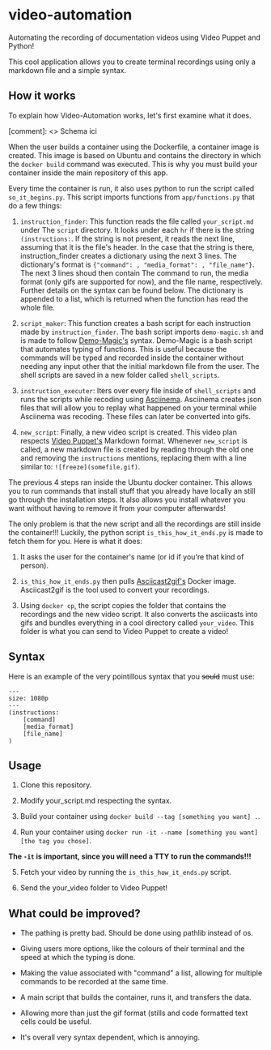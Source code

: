 # video-automation

Automating the recording of documentation videos using Video Puppet and Python!

This cool application allows you to create terminal recordings using only a markdown file and 
a simple syntax.

## How it works

To explain how Video-Automation works, let's first examine what it does.

[comment]: <> Schema ici

When the user builds a container using the Dockerfile, a container image is created. This 
image is based on Ubuntu and contains the directory in which the ```docker build``` command 
was executed. This is why you must build your container inside the main repository of this 
app.

Every time the container is run, it also uses python to run the script called 
```so_it_begins.py```. This script imports functions from ```app/functions.py``` that do a 
few things:

1. ```instruction_finder```: This function reads the file called ```your_script.md``` under 
The ```script``` directory. It looks under each ```hr``` if there is the string 
```(instructions:```. If the string is not present, it reads the next line, assuming that it 
is the file's header. In the case that the string  is there, instruction_finder creates 
a dictionary using the next 3 lines. The dictionary's format is 
```{"command": , "media_format": , "file_name"}```. The next 3 lines shoud then contain 
The command to run, the media format (only gifs are supported for now), and the file name, 
respectively. Further details on the syntax can be found below. The dictionary is 
appended to a list, which is returned when the function has read the whole file.

2. ```script_maker```: This function creates a bash script for each instruction made by 
```instruction_finder```. The bash script imports ```demo-magic.sh``` and is made to follow 
[Demo-Magic's](https://github.com/paxtonhare/demo-magic) syntax. Demo-Magic is a bash script 
that automates typing of functions. This is useful because the commands will be typed 
and recorded inside the container without needing any input other that the initial 
markdown file from the user. The shell scripts are saved in a new folder called ```shell_scripts```.

3. ```instruction_executer```: Iters over every file inside of ```shell_scripts``` and 
runs the scripts while recoding using [Asciinema](https://asciinema.org/). Asciinema 
creates json files that will allow you to replay what happened on your terminal while Asciinema 
was recoding. These files can later be converted into gifs.

4. ```new_script```: Finally, a new video script is created. This video plan respects 
[Video Puppet's](https://www.videopuppet.com/docs/format/) Markdown format. 
Whenever ```new_script``` is called, a new markdown file
is created by reading through the old one and removing the ```instructions``` mentions, 
replacing them with a line similar to: ```![freeze](somefile.gif)```.

The previous 4 steps ran inside the Ubuntu docker container. This allows you to run 
commands that install stuff that you already have locally an still go through the 
installation steps. It also allows you install whatever you want without having to remove it 
from your computer afterwards!

The only problem is that the new script and all the recordings are still inside the 
container!!! Luckily, the python script ```is_this_how_it_ends.py``` is made to fetch them 
for you. Here is what it does:

1. It asks the user for the container's name (or id if you're that kind of person).

2. ```is_this_how_it_ends.py``` then pulls [Asciicast2gif's](https://github.com/asciinema/asciicast2gif)
Docker image. Asciicast2gif is the tool used to convert your recordings.

3. Using ```docker cp```, the script copies the folder that contains the recordings and the 
new video script. It also converts the asciicasts into gifs and bundles everything in a cool 
directory called ```your_video```. This folder is what you can send to Video Puppet to 
create a video!

## Syntax

Here is an example of the very pointillous syntax that you ~~sould~~ must use:

```
---
size: 1080p
---
(instructions:
	[command]
	[media_format]
	[file_name]
)

```

## Usage

1. Clone this repository.

2. Modify your_script.md respecting the syntax.

3. Build your container using ```docker build --tag [something you want] .```.

4. Run your container using ```docker run -it --name [something you want] [the tag you chose]```.

**The ```-it``` is important, since you will need a TTY to run the commands!!!**

5. Fetch your video by running the ```is_this_how_it_ends.py``` script.

6. Send the your_video folder to Video Puppet!

## What could be improved?

* The pathing is pretty bad. Should be done using pathlib instead of os.

* Giving users more options, like the colours of their terminal and the speed at which the 
typing is done.

* Making the value associated with "command" a list, allowing for multiple commands to be
recorded at the same time.

* A main script that builds the container, runs it, and transfers the data.

* Allowing more than just the gif format (stills and code formatted text cells could be 
useful.

* It's overall very syntax dependent, which is annoying.
